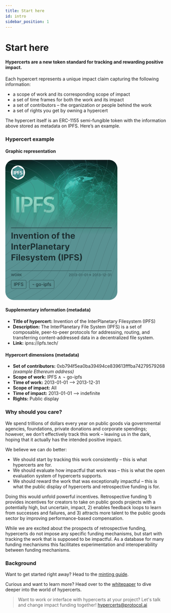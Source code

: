 ```yaml
---
title: Start here
id: intro
sidebar_position: 1
---
```


# Start here

#### Hypercerts are a new token standard for tracking and rewarding positive impact.

Each hypercert represents a unique impact claim capturing the following information:
- a scope of work and its corresponding scope of impact
- a set of time frames for both the work and its impact
- a set of contributors – the organization or people behind the work
- a set of rights you get by owning a hypercert

The hypercert itself is an ERC-1155 semi-fungible token with the information above stored as metadata on IPFS. Here’s an example.

### Hypercert example
#### Graphic representation
![hypercert design example](../static/img/hypercert_example.png)

#### Supplementary information (metadata)
- **Title of hypercert:** Invention of the InterPlanetary Filesystem (IPFS)
- **Description:** The InterPlanetary File System (IPFS) is a set of composable, peer-to-peer protocols for addressing, routing, and transferring content-addressed data in a decentralized file system.
- **Link:** ipns://ipfs.tech/

#### Hypercert dimensions (metadata)
- **Set of contributors:** 0xb794f5ea0ba39494ce839613fffba74279579268 *(example Ethereum address)*
- **Scope of work:** IPFS ∧ ¬ go-ipfs
- **Time of work:** 2013-01-01 --> 2013-12-31
- **Scope of impact:** All
- **Time of impact:** 2013-01-01 --> indefinite
- **Rights:** Public display

### Why should you care?
We spend trillions of dollars every year on public goods via governmental agencies, foundations, private donations and corporate spendings; however, we don’t effectively track this work – leaving us in the dark, hoping that it actually has the intended positive impact.

We believe we can do better:

- We should start by tracking this work consistently – this is what hypercerts are for.
- We should evaluate how impactful that work was – this is what the open evaluation system of hypercerts supports.
- We should reward the work that was exceptionally impactful – this is what the public display of hypercerts and retrospective funding is for.

Doing this would unfold powerful incentives. Retrospective funding 1) provides incentives for creators to take on public goods projects with a potentially high, but uncertain, impact, 2) enables feedback loops to learn from successes and failures, and 3) attracts more talent to the public goods sector by improving performance-based compensation.

While we are excited about the prospects of retrospective funding, hypercerts do not impose any specific funding mechanisms, but start with tracking the work that is supposed to be impactful. As a database for many funding mechanisms this facilitates experimentation and interoperability between funding mechanisms.

### Background
Want to get started right away? Head to the [minting guide](minting-guide).

Curious and want to learn more? Head over to the [whitepaper](whitepaper) to dive deeper into the world of hypercerts.

> Want to work or interface with hypercerts at your project? Let's talk and change impact funding together!
[hypercerts@protocol.ai](mailto:hypercerts@protocol.ai)
